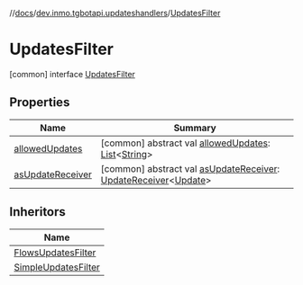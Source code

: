//[docs](../../../index.md)/[dev.inmo.tgbotapi.updateshandlers](../index.md)/[UpdatesFilter](index.md)



# UpdatesFilter  
 [common] interface [UpdatesFilter](index.md)   


## Properties  
  
|  Name |  Summary | 
|---|---|
| <a name="dev.inmo.tgbotapi.updateshandlers/UpdatesFilter/allowedUpdates/#/PointingToDeclaration/"></a>[allowedUpdates](allowed-updates.md)| <a name="dev.inmo.tgbotapi.updateshandlers/UpdatesFilter/allowedUpdates/#/PointingToDeclaration/"></a> [common] abstract val [allowedUpdates](allowed-updates.md): [List](https://kotlinlang.org/api/latest/jvm/stdlib/kotlin.collections/-list/index.html)<[String](https://kotlinlang.org/api/latest/jvm/stdlib/kotlin/-string/index.html)>   <br>|
| <a name="dev.inmo.tgbotapi.updateshandlers/UpdatesFilter/asUpdateReceiver/#/PointingToDeclaration/"></a>[asUpdateReceiver](as-update-receiver.md)| <a name="dev.inmo.tgbotapi.updateshandlers/UpdatesFilter/asUpdateReceiver/#/PointingToDeclaration/"></a> [common] abstract val [asUpdateReceiver](as-update-receiver.md): [UpdateReceiver](../index.md#%5Bdev.inmo.tgbotapi.updateshandlers%2FUpdateReceiver%2F%2F%2FPointingToDeclaration%2F%5D%2FClasslikes%2F625018081)<[Update](../../dev.inmo.tgbotapi.types.update.abstracts/-update/index.md)>   <br>|


## Inheritors  
  
|  Name | 
|---|
| <a name="dev.inmo.tgbotapi.updateshandlers/FlowsUpdatesFilter///PointingToDeclaration/"></a>[FlowsUpdatesFilter](../-flows-updates-filter/index.md)|
| <a name="dev.inmo.tgbotapi.updateshandlers/SimpleUpdatesFilter///PointingToDeclaration/"></a>[SimpleUpdatesFilter](../-simple-updates-filter/index.md)|

